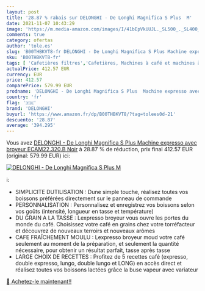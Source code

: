 ```yaml
---
layout: post
title: '28.87 % rabais sur DELONGHI - De Longhi Magnifica S Plus  M'
date: 2021-11-07 10:43:29
image: 'https://m.media-amazon.com/images/I/41bEpVkUUJL._SL500_._SL400_.jpg'
comments: true
category: ofertas
author: 'tole.es'
slug: 'B00THBKVT8-fr DELONGHI - De Longhi Magnifica S Plus Machine expresso...'
sku: 'B00THBKVT8-fr'
tags: [ 'Cafetières filtres','Cafetières, Machines à café et machines à expresso','Café, thé et expresso','Cuisine et Maison','Machines combinées filtre et expresso','Machines à café automatiques','delonghi', ]
actualPrice: 412.57 EUR
currency: EUR
price: 412.57
comparePrice: 579.99 EUR
prodname: 'DELONGHI - De Longhi Magnifica S Plus  Machine expresso avec broyeur  ECAM22.320.B  Noir'
country: 'fr'
flag: '🇫🇷'
brand: 'DELONGHI'
buyurl: 'https://www.amazon.fr/dp/B00THBKVT8/?tag=tolees0d-21'
descuento: '28.87'
average: '394.295'
---
```


Vous avez [DELONGHI - De Longhi Magnifica S Plus  Machine expresso avec broyeur  ECAM22.320.B  Noir](https://www.amazon.fr/dp/B00THBKVT8/?tag=tolees0d-21)  à  28.87 % de réduction, prix final  412.57 EUR (original: 579.99 EUR) ici:

[![DELONGHI - De Longhi Magnifica S Plus  M](https://m.media-amazon.com/images/I/41bEpVkUUJL._SL500_._SL400_.jpg)](https://www.amazon.fr/dp/B00THBKVT8/?tag=tolees0d-21)

ℹ️:

- SIMPLICITE DUTILISATION : Dune simple touche, réalisez toutes vos boissons préférées directement sur le panneau de commande
- PERSONNALISATION : Personnalisez et enregistrez vos boissons selon vos goûts (intensité, longueur en tasse et température)
- DU GRAIN A LA TASSE : Lexpresso broyeur vous ouvre les portes du monde du café. Choisissez votre café en grains chez votre torréfacteur et découvrez de nouveaux terroirs et nouveaux arômes
- CAFE FRAÎCHEMENT MOULU : Lexpresso broyeur moud votre café seulement au moment de la préparation, et seulement la quantité nécessaire, pour obtenir un résultat parfait, tasse après tasse
- LARGE CHOIX DE RECETTES : Profitez de 5 recettes café (expresso, double expresso, lungo, double lungo et LONG) en accès direct et réalisez toutes vos boissons lactées grâce la buse vapeur avec variateur

[🛒 Achetez-le maintenant!!](https://www.amazon.fr/dp/B00THBKVT8/?tag=tolees0d-21)
